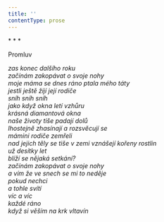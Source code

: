 ```yaml
---
title: ''
contentType: prose
---
```


\* \* \*

Promluv

_zas konec dalšího roku  
začínám zakopávat o svoje nohy  
moje máma se dnes ráno ptala mého táty  
jestli ještě žijí její rodiče  
sníh sníh sníh  
jako když okna letí vzhůru  
krásná diamantová okna  
naše životy tiše padají dolů  
lhostejně zhasínají a rozsvěcují se  
mámini rodiče zemřeli  
nad jejich těly se tiše v zemi vznášejí kořeny rostlin  
už desítky let  
blíží se nějaká setkání?  
začínám zakopávat o svoje nohy  
a vím že ve snech se mi to neděje  
pokud nechci  
a tohle svítí  
víc a víc  
každé ráno  
když si věším na krk vltavín_
